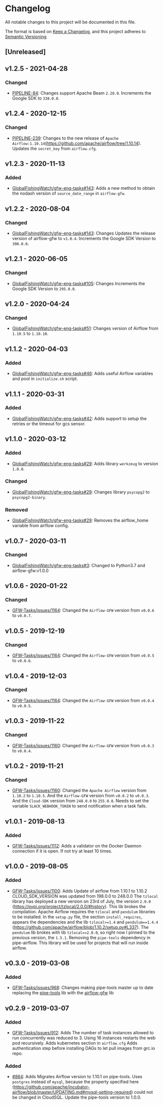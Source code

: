 # Changelog

All notable changes to this project will be documented in this file.

The format is based on [Keep a
Changelog](https://keepachangelog.com/en/1.0.0/), and this project adheres to
[Semantic Versioning](https://semver.org/spec/v2.0.0.html).

## [Unreleased]


## v1.2.5 - 2021-04-28

### Changed

* [PIPELINE-84](https://globalfishingwatch.atlassian.net/browse/PIPELINE-84): Changes
  support Apache Beam `2.28.0`.
  Increments the Google SDK to `338.0.0`.

## v1.2.4 - 2020-12-15

### Changed

* [PIPELINE-239](https://globalfishingwatch.atlassian.net/browse/PIPELINE-239): Changes
  to the new release of `Apache Airflow:1.10.14`(https://github.com/apache/airflow/tree/1.10.14).
  Updates the `secret_key` from `airflow.cfg`.

## v1.2.3 - 2020-11-13

### Added

* [GlobalFishingWatch/gfw-eng-tasks#143](https://github.com/GlobalFishingWatch/gfw-eng-tasks/issues/143): Adds
  a new method to obtain the nodash version of `source_date_range` in `airflow-gfw`.

## v1.2.2 - 2020-08-04

### Changed

* [GlobalFishingWatch/gfw-eng-tasks#143](https://github.com/GlobalFishingWatch/gfw-eng-tasks/issues/143): Changes
  Updates the release version of airflow-gfw to `v1.0.4`.
  Increments the Google SDK Version to `300.0.0`.

## v1.2.1 - 2020-06-05

### Changed

* [GlobalFishingWatch/gfw-eng-tasks#105](https://github.com/GlobalFishingWatch/gfw-eng-tasks/issues/105): Changes
  Increments the Google SDK Version to `295.0.0`.

## v1.2.0 - 2020-04-24

### Changed

* [GlobalFishingWatch/gfw-eng-tasks#51](https://github.com/GlobalFishingWatch/gfw-eng-tasks/issues/51): Changes
  version of Airflow from `1.10.5` to `1.10.10`.

## v1.1.2 - 2020-04-03

### Added

* [GlobalFishingWatch/gfw-eng-tasks#46](https://github.com/GlobalFishingWatch/gfw-eng-tasks/issues/46): Adds
  useful Airflow variables and pool in `initialize.sh` script.

## v1.1.1 - 2020-03-31

### Added

* [GlobalFishingWatch/gfw-eng-tasks#42](https://github.com/GlobalFishingWatch/gfw-eng-tasks/issues/42): Adds
  support to setup the retries or the timeout for gcs sensor.

## v1.1.0 - 2020-03-12

### Added

* [GlobalFishingWatch/gfw-eng-tasks#29](https://github.com/GlobalFishingWatch/gfw-eng-tasks/issues/29): Adds
  library `werkzeug` to version `1.0.0`.

### Changed

* [GlobalFishingWatch/gfw-eng-tasks#29](https://github.com/GlobalFishingWatch/gfw-eng-tasks/issues/29): Changes
  library `psycopg2` to `psycopg2-binary`.


### Removed

* [GlobalFishingWatch/gfw-eng-tasks#29](https://github.com/GlobalFishingWatch/gfw-eng-tasks/issues/29): Removes
  the airflow_home variable from airflow config.

## v1.0.7 - 2020-03-11

### Changed

* [GlobalFishingWatch/gfw-eng-tasks#3](https://github.com/GlobalFishingWatch/gfw-eng-tasks/issues/3): Changed
  to Python3.7 and airflow-gfw:v1.0.0

## v1.0.6 - 2020-01-22

### Changed

* [GFW-Tasks/issues/1164](https://github.com/GlobalFishingWatch/GFW-Tasks/issues/1164): Changed
  the `Airflow-GFW` version from `v0.0.6` to `v0.0.7`.

## v1.0.5 - 2019-12-19

### Changed

* [GFW-Tasks/issues/1164](https://github.com/GlobalFishingWatch/GFW-Tasks/issues/1164): Changed
  the `Airflow-GFW` version from `v0.0.5` to `v0.0.6`.

## v1.0.4 - 2019-12-03

### Changed

* [GFW-Tasks/issues/1164](https://github.com/GlobalFishingWatch/GFW-Tasks/issues/1164): Changed
  the `Airflow-GFW` version from `v0.0.4` to `v0.0.5`.

## v1.0.3 - 2019-11-22

### Changed

* [GFW-Tasks/issues/1160](https://github.com/GlobalFishingWatch/GFW-Tasks/issues/1160): Changed
  the `Airflow-GFW` version from `v0.0.3` to `v0.0.4`.

## v1.0.2 - 2019-11-21

### Changed

* [GFW-Tasks/issues/1160](https://github.com/GlobalFishingWatch/GFW-Tasks/issues/1160): Changed
  the `Apache Airflow` version from `1.10.2` to `1.10.5`.
  And the `Airflow-GFW` version from `v0.0.2` to `v0.0.3`.
  And the `Cloud-SDK` version from `248.0.0` to `255.0.0`.
  Needs to set the variable `SLACK_WEBHOOK_TOKEN` to send notification when a task fails.

## v1.0.1 - 2019-08-13

### Added

* [GFW-Tasks/issues/1112](https://github.com/GlobalFishingWatch/GFW-Tasks/issues/1112): Adds
  a validator on the Docker Daemon connection if it is open. If not try at least 10 times.

## v1.0.0 - 2019-08-05

### Added

* [GFW-Tasks/issues/1100](https://github.com/GlobalFishingWatch/GFW-Tasks/issues/1100): Adds
  Update of airflow from 1.10.1 to 1.10.2
  CLOUD_SDK_VERSION was updated from 198.0.0 to 248.0.0
  The `tzlocal` library has deployed a new version on 23rd of July, the
  version `2.0.0` (https://pypi.org/project/tzlocal/2.0.0/#history). This lib
  brokes the compilation. Apache Airflow requires the `tzlocal` and
  `pendulum` libraries to be installed. In the `setup.py` file, the section
  `install_requires`, appears the dependencies and the lib `tzlocal>=1.4` and
  `pendulum==1.4.4`
  (https://github.com/apache/airflow/blob/1.10.2/setup.py#L337). The
  `pendulum` lib brokes with lib `tzlocal==2.0.0`, so right now I pinned to
  the previous version, the `1.5.1`.
  Removing the `pipe-tools` dependency in pipe-airflow. This library will be
  used for projects that will run inside airflow.

## v0.3.0 - 2019-03-08

### Added

* [GFW-Tasks/issues/968](https://github.com/GlobalFishingWatch/GFW-Tasks/issues/968): Changes
  making pipe-tools master up to date replacing the
  [pipe-tools](https://github.com/GlobalFishingWatch/pipe-tools) lib with the
  [airflow-gfw](https://github.com/GlobalFishingWatch/airflow-gfw) lib

## v0.2.9 - 2019-03-07

### Added

* [GFW-Tasks/issues/912](https://github.com/GlobalFishingWatch/GFW-Tasks/issues/912): Adds
  The number of task instances allowed to run concurrently was reduced to 3.
  Using 16 instances restarts the web pod recursively.
  Adds kubernetes section in `airflow.cfg`
  Adds authentication step before installing DAGs to let pull images from grc.io repo.

### Added

* [#884](https://github.com/GlobalFishingWatch/GFW-Tasks/issues/884): Adds
  Migrates Airflow version to 1.10.1 on pipe-tools.
  Uses `postgres` instead of `mysql`, because the property specified here
  (https://github.com/apache/incubator-airflow/blob/master/UPDATING.md#mysql-setting-required)
  could not be changed in CloudSQL.
  Update the pipe-tools version to 1.0.0.
